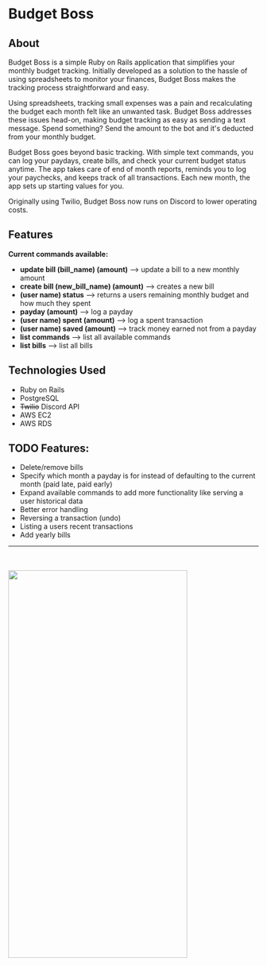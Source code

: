 # Budget Boss

## About

Budget Boss is a simple Ruby on Rails application that simplifies your monthly budget tracking. Initially developed as a solution to the hassle of using spreadsheets to monitor your finances, Budget Boss makes the tracking process straightforward and easy.

Using spreadsheets, tracking small expenses was a pain and recalculating the budget each month felt like an unwanted task. Budget Boss addresses these issues head-on, making budget tracking as easy as sending a text message. Spend something? Send the amount to the bot and it's deducted from your monthly budget.

Budget Boss goes beyond basic tracking. With simple text commands, you can log your paydays, create bills, and check your current budget status anytime. The app takes care of end of month reports, reminds you to log your paychecks, and keeps track of all transactions. Each new month, the app sets up starting values for you.

Originally using Twilio, Budget Boss now runs on Discord to lower operating costs.

## Features

**Current commands available:**
- **update bill (bill_name) (amount)**  --> update a bill to a new monthly amount
- **create bill (new_bill_name) (amount)** --> creates a new bill
- **(user name) status** --> returns a users remaining monthly budget and how much they spent
- **payday (amount)** --> log a payday
- **(user name) spent (amount)** --> log a spent transaction
- **(user name) saved (amount)** --> track money earned not from a payday
- **list commands** --> list all available commands
- **list bills** --> list all bills


## Technologies Used

- Ruby on Rails
- PostgreSQL
- ~~Twilio~~ Discord API
- AWS EC2
- AWS RDS

## TODO Features:

- Delete/remove bills
- Specify which month a payday is for instead of defaulting to the current month (paid late, paid early)
- Expand available commands to add more functionality like serving a user historical data
- Better error handling
- Reversing a transaction (undo)
- Listing a users recent transactions
- Add yearly bills

---
<br/>
<br/>

<img src="demo.gif" width="360" height="780">